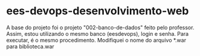 # ees-devops-desenvolvimento-web
A base do projeto foi o projeto "002-banco-de-dados" feito pelo professor.
Assim, estou utilizando o mesmo banco (eesdevops), login e senha. Para executar, é o mesmo procedimento.
Modifiquei o nome do arquivo *.war para biblioteca.war
